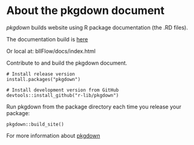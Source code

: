 # About the pkgdown document
*pkgdown* builds website using R package documentation (the .RD files).

The documentation build is [here](https://big-life-lab.github.io/bllFlow/docs)

Or local at: bllFlow/docs/index.html

Contribute to and build the pkgdown document.

```
# Install release version
install.packages("pkgdown")

# Install development version from GitHub
devtools::install_github("r-lib/pkgdown")
```

Run pkgdown from the package directory each time you release your package:
```
pkgdown::build_site()
```

For more information about [pkgdown](https://pkgdown.r-lib.org)